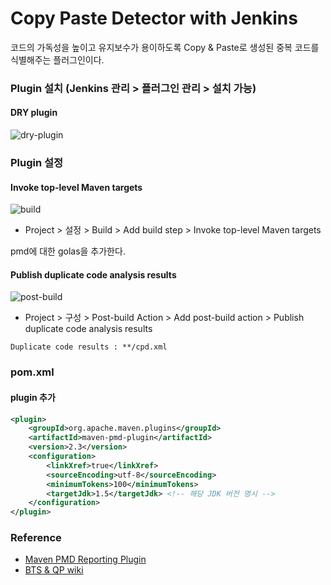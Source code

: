 # Copy Paste Detector with Jenkins

코드의 가독성을 높이고 유지보수가 용이하도록 Copy & Paste로 생성된 중복 코드를 식별해주는 플러그인이다.

### Plugin 설치 (Jenkins 관리 > 플러그인 관리 > 설치 가능)

#### DRY plugin

![dry-plugin](../img/Server/code-paste-detector-with-jenkins/dry-plugin.png)

### Plugin 설정

#### Invoke top-level Maven targets

![build](../img/Server/code-paste-detector-with-jenkins/build.png)

* Project > 설정 > Build > Add build step > Invoke top-level Maven targets

pmd에 대한 golas을 추가한다.

#### Publish duplicate code analysis results

![post-build](../img/Server/code-paste-detector-with-jenkins/post-build.png)

* Project > 구성 > Post-build Action > Add post-build action > Publish duplicate code analysis results
 

```
Duplicate code results : **/cpd.xml
```

### pom.xml

#### plugin 추가

```xml
<plugin>
	<groupId>org.apache.maven.plugins</groupId>
	<artifactId>maven-pmd-plugin</artifactId>
	<version>2.3</version>
	<configuration>
		<linkXref>true</linkXref>
		<sourceEncoding>utf-8</sourceEncoding>
		<minimumTokens>100</minimumTokens>
		<targetJdk>1.5</targetJdk> <!-- 해당 JDK 버전 명시 -->
	</configuration>
</plugin>
```

### Reference

* [Maven PMD Reporting Plugin](http://www.xenomity.com/93)
* [BTS & QP wiki](http://devcafe.nhncorp.com/QPTalk/wiki_1/entry/Hudson/Java/CPD%20%EC%97%B0%EB%8F%99)